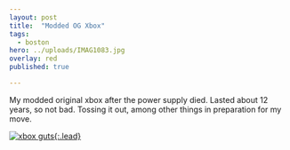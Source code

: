 ```yaml
---
layout: post
title:  "Modded OG Xbox"
tags:
  - boston
hero: ../uploads/IMAG1083.jpg
overlay: red
published: true

---
```


My modded original xbox after the power supply died. Lasted about 12 years, so not bad. Tossing it out, among other things in preparation for my move.

[![xbox guts](../uploads/IMAG1083.jpg){:.lead}](../uploads/IMAG1083.jpg)